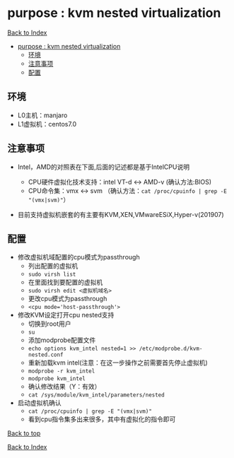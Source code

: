 # purpose : kvm nested virtualization

<a href="https://xflduke.github.io/">Back to Index</a>

- [purpose : kvm nested virtualization](#purpose--kvm-nested-virtualization)
  - [环境](#%e7%8e%af%e5%a2%83)
  - [注意事项](#%e6%b3%a8%e6%84%8f%e4%ba%8b%e9%a1%b9)
  - [配置](#%e9%85%8d%e7%bd%ae)

## 环境

- L0主机：manjaro
- L1虚拟机：centos7.0

## 注意事项

- Intel，AMD的对照表在下面,后面的记述都是基于IntelCPU说明
  - CPU硬件虚拟化技术支持：intel VT-d <-> AMD-v (确认方法:BIOS)
  - CPU命令集：vmx <-> svm （确认方法：`cat /proc/cpuinfo | grep -E "(vmx|svm)"`）

- 目前支持虚拟机嵌套的有主要有KVM,XEN,VMwareESiX,Hyper-v(201907)

## 配置

- 修改虚拟机域配置的cpu模式为passthrough
  - 列出配置的虚拟机
  - `sudo virsh list`
  - 在里面找到要配置的虚拟机
  - `sudo virsh edit <虚拟机域名>`
  - 更改cpu模式为passthrough
  - `<cpu mode='host-passthrough'>`
- 修改KVM设定打开cpu nested支持
  - 切换到root用户
  - `su`
  - 添加modprobe配置文件
  - `echo options kvm_intel nested=1 >> /etc/modprobe.d/kvm-nested.conf`
  - 重新加载kvm intel(注意：在这一步操作之前需要首先停止虚拟机)
  - `modprobe -r kvm_intel`
  - `modprobe kvm_intel`
  - 确认修改结果（Y：有效）
  - `cat /sys/module/kvm_intel/parameters/nested`
- 启动虚拟机确认
  - `cat /proc/cpuinfo | grep -E "(vmx|svm)"`
  - 看到cpu指令集多出来很多，其中有虚拟化的指令即可

<a href="#top">Back to top</a>

<a href="https://xflduke.github.io/">Back to Index</a>

